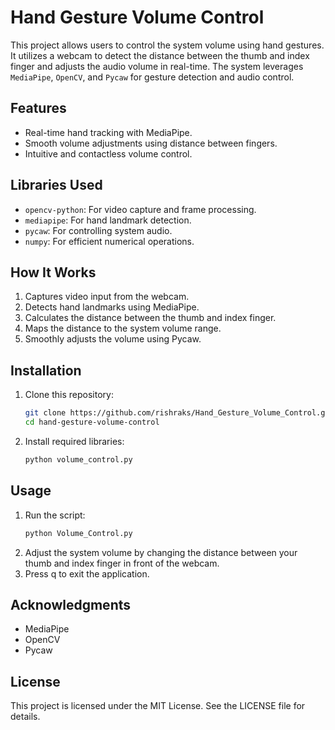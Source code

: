 # Hand Gesture Volume Control

This project allows users to control the system volume using hand gestures. It utilizes a webcam to detect the distance between the thumb and index finger and adjusts the audio volume in real-time. The system leverages `MediaPipe`, `OpenCV`, and `Pycaw` for gesture detection and audio control.

## Features
- Real-time hand tracking with MediaPipe.
- Smooth volume adjustments using distance between fingers.
- Intuitive and contactless volume control.

## Libraries Used
- `opencv-python`: For video capture and frame processing.
- `mediapipe`: For hand landmark detection.
- `pycaw`: For controlling system audio.
- `numpy`: For efficient numerical operations.

## How It Works
1. Captures video input from the webcam.
2. Detects hand landmarks using MediaPipe.
3. Calculates the distance between the thumb and index finger.
4. Maps the distance to the system volume range.
5. Smoothly adjusts the volume using Pycaw.

## Installation
1. Clone this repository:
    ```bash
    git clone https://github.com/rishraks/Hand_Gesture_Volume_Control.git
    cd hand-gesture-volume-control
    ```
2. Install required libraries:
    ```bash
    python volume_control.py
    ```

## Usage
1. Run the script:
    ```bash
    python Volume_Control.py
    ```
2. Adjust the system volume by changing the distance between your thumb and index finger in front of the webcam.
3. Press q to exit the application.

## Acknowledgments
- MediaPipe
- OpenCV
- Pycaw


## License
This project is licensed under the MIT License. See the LICENSE file for details.
